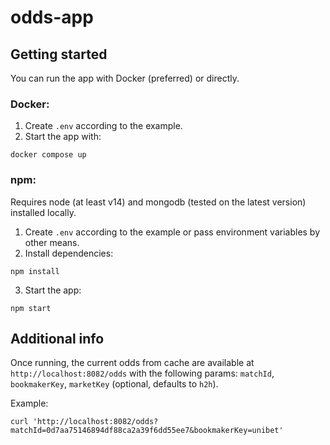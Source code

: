 # odds-app

## Getting started

You can run the app with Docker (preferred) or directly.

### Docker:

1. Create `.env` according to the example.
2. Start the app with:

```
docker compose up
```

### npm:

Requires node (at least v14) and mongodb (tested on the latest version) installed locally.

1. Create `.env` according to the example or pass environment variables by other means.
2. Install dependencies:

```
npm install
```

3. Start the app:

```
npm start
```

## Additional info

Once running, the current odds from cache are available at `http://localhost:8082/odds` with the following params: `matchId`, `bookmakerKey`, `marketKey` (optional, defaults to `h2h`).

Example:

```
curl 'http://localhost:8082/odds?matchId=0d7aa75146894df88ca2a39f6dd55ee7&bookmakerKey=unibet'
```
